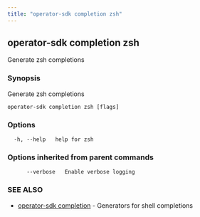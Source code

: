 ```yaml
---
title: "operator-sdk completion zsh"
---
```

## operator-sdk completion zsh

Generate zsh completions

### Synopsis

Generate zsh completions

```
operator-sdk completion zsh [flags]
```

### Options

```
  -h, --help   help for zsh
```

### Options inherited from parent commands

```
      --verbose   Enable verbose logging
```

### SEE ALSO

* [operator-sdk completion](../operator-sdk_completion)	 - Generators for shell completions


